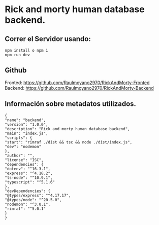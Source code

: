 # Rick and morty human database backend.

## Correr el Servidor usando:
    npm install o npm i
    npm run dev 

## Github
 Fronted: https://github.com/Raulmoyano2970/RickAndMorty-Fronted 
 Backend: https://github.com/Raulmoyano2970/RickAndMorty-Backend

## Información sobre metadatos utilizados.
    {
    "name": "backend",
    "version": "1.0.0",
    "description": "Rick and morty human database backend",
    "main": "index.js",
    "scripts": {
    "start": "rimraf ./dist && tsc && node ./dist/index.js",
    "dev": "nodemon"
    },
    "author": "",
    "license": "ISC",
    "dependencies": {
    "dotenv": "^16.3.1",
    "express": "^4.18.2",
    "ts-node": "^10.9.1",
    "typescript": "^5.1.6"
    },
    "devDependencies": {
    "@types/express": "^4.17.17",
    "@types/node": "^20.5.0",
    "nodemon": "^3.0.1",
    "rimraf": "^5.0.1"
    }
    }